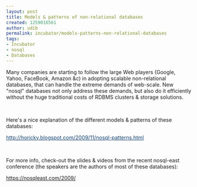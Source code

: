 ```yaml
---
layout: post
title: Models & patterns of non-relational databases
created: 1259016561
author: udib
permalink: incubator/models-patterns-non-relational-databases
tags:
- Incubator
- nosql
- Databases
---
```

<p>Many companies are starting to follow the large Web players (Google, Yahoo, FaceBook, Amazon &amp;c) in adopting scalable non-relational databases, that can handle the extreme demands of web-scale. New &quot;nosql&quot; databases not only address these demands, but also do it efficiently without the huge traditional costs of RDBMS clusters &amp; storage solutions.</p>
<p>&nbsp;</p>
<p>Here's a nice explanation of the different models &amp; patterns of these databases:</p>
<p><a target="_blank" style="color: rgb(17, 65, 112); " href="http://horicky.blogspot.com/2009/11/nosql-patterns.html">http://horicky.blogspot.com/<wbr></wbr>2009/11/nosql-patterns.html</a></p>
<p>&nbsp;</p>
<p>For more info, check-out the slides &amp; videos from the recent nosql-east conference (the speakers are the authors of most of these databases):</p>
<p><a href="https://nosqleast.com/2009/">https://nosqleast.com/2009/</a></p>
<p>&nbsp;</p>
<p>&nbsp;</p>
<p>&nbsp;</p>
<p>&nbsp;</p>
<p>&nbsp;</p>
<p>&nbsp;</p>
